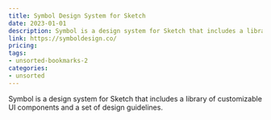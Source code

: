 ```yaml
---
title: Symbol Design System for Sketch
date: 2023-01-01
description: Symbol is a design system for Sketch that includes a library of customizable UI components and a set of design guidelines.
link: https://symboldesign.co/
pricing: 
tags: 
- unsorted-bookmarks-2 
categories: 
- unsorted 
---
```


Symbol is a design system for Sketch that includes a library of customizable UI components and a set of design guidelines.
